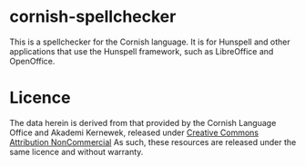 # cornish-spellchecker

This is a spellchecker for the Cornish language. It is for Hunspell and other applications that use the Hunspell framework, such as LibreOffice and OpenOffice.

# Licence

The data herein is derived from that provided by the Cornish Language Office and Akademi Kernewek, released under [Creative Commons Attribution NonCommercial](https://creativecommons.org/licenses/by-nc/4.0/) As such, these resources are released under the same licence and without warranty.
